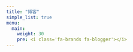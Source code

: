 ```yaml
---
title: "博客"
simple_list: true
menu:
  main:
    weight: 30
    pre: <i class='fa-brands fa-blogger'></i>
---
```


